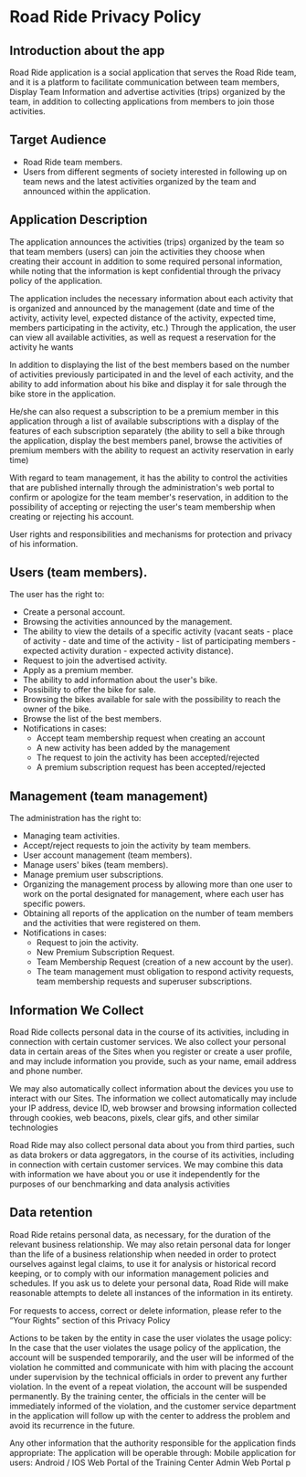 # Road Ride Privacy Policy

## Introduction about the app
Road Ride application is a social application that serves the Road Ride team, and it is a platform to facilitate communication between team members, Display Team Information and advertise activities (trips) organized by the team, in addition to collecting applications from members to join those activities.


## Target Audience  

- Road Ride team members.
- Users from different segments of society interested in following up on team news and the latest activities organized by the team and announced within the application.

## Application Description
The application announces the activities (trips) organized by the team so that team members (users) can join the activities they choose when creating their account in addition to some required personal information, while noting that the information is kept confidential through the privacy policy of the application.

The application includes the necessary information about each activity that is organized and announced by the management (date and time of the activity, activity level, expected distance of the activity, expected time, members participating in the activity, etc.) Through the application, the user can view all available activities, as well as request a reservation for the activity he wants

In addition to displaying the list of the best members based on the number of activities previously participated in and the level of each activity, and the ability to add information about his bike and display it for sale through the bike store in the application.

He/she can also request a subscription to be a premium member in this application through a list of available subscriptions with a display of the features of each subscription separately (the ability to sell a bike through the application, display the best members panel, browse the activities of premium members with the ability to request an activity reservation in early time)

With regard to team management, it has the ability to control the activities that are published internally through the administration's web portal to confirm or apologize for the team member's reservation, in addition to the possibility of accepting or rejecting the user's team membership when creating or rejecting his account.

User rights and responsibilities and mechanisms for protection and privacy of his information.


## Users (team members).
The user has the right to:

- Create a personal account.
- Browsing the activities announced by the management.
- The ability to view the details of a specific activity (vacant seats - place of activity - date and time of the activity - list of participating members - expected activity duration - expected activity distance).
- Request to join the advertised activity.
- Apply as a premium member.
- The ability to add information about the user's bike.
- Possibility to offer the bike for sale.
- Browsing the bikes available for sale with the possibility to reach the owner of the bike.
- Browse the list of the best members.
- Notifications in cases:
    - Accept team membership request when creating an account
    - A new activity has been added by the management
    - The request to join the activity has been accepted/rejected
    - A premium subscription request has been accepted/rejected
 
## Management (team management)
The administration has the right to:

- Managing team activities.
- Accept/reject requests to join the activity by team members.
- User account management (team members).
- Manage users' bikes (team members).
- Manage premium user subscriptions.
- Organizing the management process by allowing more than one user to work on the portal designated for management, where each user has specific powers.
- Obtaining all reports of the application on the number of team members and the activities that were registered on them.
- Notifications in cases:
    - Request to join the activity.
    - New Premium Subscription Request.
    - Team Membership Request (creation of a new account by the user).
    - The team management must obligation to respond activity requests, team membership requests    and superuser subscriptions.

## Information We Collect
  Road Ride collects personal data in the course of its activities, including in connection with certain customer services. We also collect your personal data in certain areas of the Sites when you register or create a user profile, and may include information you provide, such as your name, email address and phone number.

  We may also automatically collect information about the devices you use to interact with our Sites. The information we collect automatically may include your IP address, device ID, web browser and browsing information collected through cookies, web beacons, pixels, clear gifs, and other similar technologies

  Road Ride may also collect personal data about you from third parties, such as data brokers or data aggregators, in the course of its activities, including in connection with certain customer services. We may combine this data with information we have about you or use it independently for the purposes of our benchmarking and data analysis activities

## Data retention
  Road Ride retains personal data, as necessary, for the duration of the relevant business relationship. We may also retain personal data for longer than the life of a business relationship when needed in order to protect ourselves against legal claims, to use it for analysis or historical record keeping, or to comply with our information management policies and schedules. If you ask us to delete your personal data, Road Ride will make reasonable attempts to delete all instances of the information in its entirety.

For requests to access, correct or delete information, please refer to the “Your Rights” section of this Privacy Policy

  Actions to be taken by the entity in case the user violates the usage policy:
In the case that the user violates the usage policy of the application, the account will be suspended temporarily, and the user will be informed of the violation he committed and communicate with him with placing the account under supervision by the technical officials in order to prevent any further violation. In the event of a repeat violation, the account will be suspended permanently. By the training center, the officials in the center will be immediately informed of the violation, and the customer service department in the application will follow up with the center to address the problem and avoid its recurrence in the future.

  Any other information that the authority responsible for the application finds appropriate:
The application will be operable through:
Mobile application for users: Android / IOS
Web Portal of the Training Center
Admin Web Portal p

